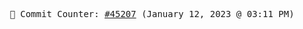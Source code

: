 <p align="center">
    <samp>
        📮 Commit Counter: <a href="https://github.com/Javascript-void0/Javascript-void0/commits/main">#45207</a> (January 12, 2023 @ 03:11 PM)
    </samp>
</p>